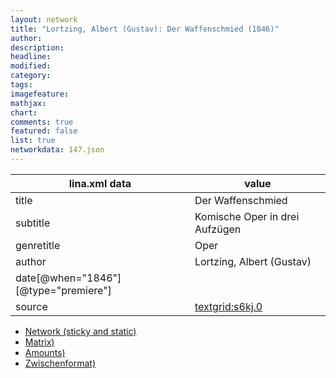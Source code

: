 ```yaml
---
layout: network
title: "Lortzing, Albert (Gustav): Der Waffenschmied (1846)"
author:
description:
headline:
modified:
category:
tags:
imagefeature: 
mathjax: 
chart: 
comments: true
featured: false
list: true
networkdata: 147.json
---
```

lina.xml data  | value
------------- | -------------
title|Der Waffenschmied
subtitle|Komische Oper in drei Aufzügen
genretitle|Oper
author|Lortzing, Albert (Gustav)
date[@when="1846"][@type="premiere"]|
source|[textgrid:s6kj.0](https://textgridlab.org/1.0/tgcrud-public/rest/textgrid:s6kj.0/data)



* [Network (sticky and static)](/linas/network147)
* [Matrix)](/linas/matrix147)
* [Amounts)](/linas/amount147)
* [Zwischenformat)](/linas/lina147 )
